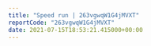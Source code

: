 ```yaml
---
title: "Speed run | 263vgwqW1G4jMVXT"
reportCode: "263vgwqW1G4jMVXT"
date: 2021-07-15T18:53:21.415000+00:00
---
```

